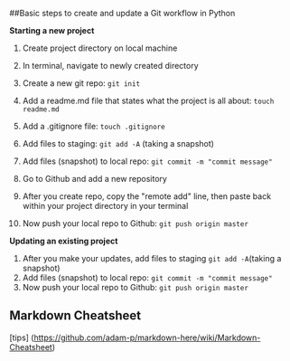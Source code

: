 ##Basic steps to create and update a Git workflow in Python


**Starting a new project**
1. Create project directory on local machine
2. In terminal, navigate to newly created directory
3. Create a new git repo: `git init` 
4. Add a readme.md file that states what the project is all about: `touch readme.md`
5. Add a .gitignore file: `touch .gitignore`
6. Add files to staging: `git add -A` (taking a snapshot)
7. Add files (snapshot) to local repo: `git commit -m "commit message"`

8. Go to Github and add a new repository
9. After you create repo, copy the "remote add" line, then paste back within your project directory in your terminal
10. Now push your local repo to Github: `git push origin master`

**Updating an existing project**
1. After you make your updates, add files to staging `git add -A`(taking a snapshot)
2. Add files (snapshot) to local repo: `git commit -m "commit message"`
3. Now push your local repo to Github: `git push origin master`

## Markdown Cheatsheet
[tips] (https://github.com/adam-p/markdown-here/wiki/Markdown-Cheatsheet)